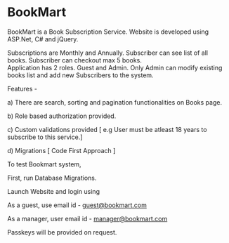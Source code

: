 # BookMart
BookMart is a Book Subscription Service. Website is developed using ASP.Net, C# and jQuery.

Subscriptions are Monthly and Annually. Subscriber can see list of all books. Subscriber can checkout max 5 books.  
Application has 2 roles. Guest and Admin. Only Admin can modify existing books list and add new Subscribers to the system. 

Features - 

a) There are search, sorting and pagination functionalities on Books page. 

b) Role based authorization provided.

c) Custom validations provided [ e.g User must be atleast 18 years to subscribe to this service.] 

d) Migrations [ Code First Approach ]

To test Bookmart system,

  First, run Database Migrations. 
  
  Launch Website and login using

  As a guest, use email id - guest@bookmart.com
  
  As a manager, user email id - manager@bookmart.com
  
  Passkeys will be provided on request.
  
  

